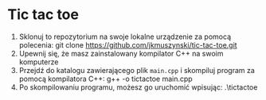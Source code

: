 # Tic tac toe
1. Sklonuj to repozytorium na swoje lokalne urządzenie za pomocą polecenia: git clone https://github.com/jkmuszynski/tic-tac-toe.git
2. Upewnij się, że masz zainstalowany kompilator C++ na swoim komputerze
3. Przejdź do katalogu zawierającego plik `main.cpp` i skompiluj program za pomocą kompilatora C++: g++ -o tictactoe main.cpp
4. Po skompilowaniu programu, możesz go uruchomić wpisując: .\tictactoe

